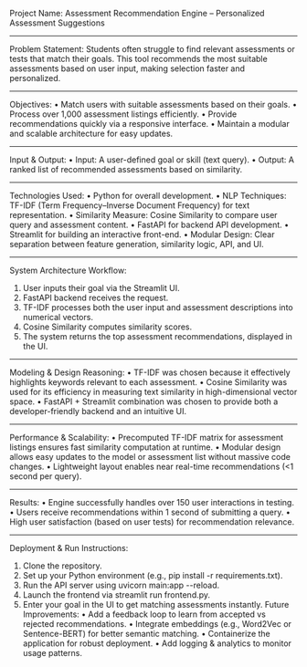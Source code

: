 Project Name: Assessment Recommendation Engine – Personalized Assessment Suggestions
________________________________________
Problem Statement:
Students often struggle to find relevant assessments or tests that match their goals. This tool recommends the most suitable assessments based on user input, making selection faster and personalized.
________________________________________
Objectives:
•	Match users with suitable assessments based on their goals.
•	Process over 1,000 assessment listings efficiently.
•	Provide recommendations quickly via a responsive interface.
•	Maintain a modular and scalable architecture for easy updates.
________________________________________
Input & Output:
•	Input: A user-defined goal or skill (text query).
•	Output: A ranked list of recommended assessments based on similarity.
________________________________________
Technologies Used:
•	Python for overall development.
•	NLP Techniques: TF-IDF (Term Frequency–Inverse Document Frequency) for text representation.
•	Similarity Measure: Cosine Similarity to compare user query and assessment content.
•	FastAPI for backend API development.
•	Streamlit for building an interactive front-end.
•	Modular Design: Clear separation between feature generation, similarity logic, API, and UI.
________________________________________
System Architecture Workflow:
1.	User inputs their goal via the Streamlit UI.
2.	FastAPI backend receives the request.
3.	TF-IDF processes both the user input and assessment descriptions into numerical vectors.
4.	Cosine Similarity computes similarity scores.
5.	The system returns the top assessment recommendations, displayed in the UI.
________________________________________
Modeling & Design Reasoning:
•	TF-IDF was chosen because it effectively highlights keywords relevant to each assessment.
•	Cosine Similarity was used for its efficiency in measuring text similarity in high-dimensional vector space.
•	FastAPI + Streamlit combination was chosen to provide both a developer-friendly backend and an intuitive UI.
________________________________________
Performance & Scalability:
•	Precomputed TF-IDF matrix for assessment listings ensures fast similarity computation at runtime.
•	Modular design allows easy updates to the model or assessment list without massive code changes.
•	Lightweight layout enables near real-time recommendations (<1 second per query).
________________________________________
Results:
•	Engine successfully handles over 150 user interactions in testing.
•	Users receive recommendations within 1 second of submitting a query.
•	High user satisfaction (based on user tests) for recommendation relevance.
________________________________________
Deployment & Run Instructions:
1.	Clone the repository.
2.	Set up your Python environment (e.g., pip install -r requirements.txt).
3.	Run the API server using uvicorn main:app --reload.
4.	Launch the frontend via streamlit run frontend.py.
5.	Enter your goal in the UI to get matching assessments instantly.
Future Improvements:
•	Add a feedback loop to learn from accepted vs rejected recommendations.
•	Integrate embeddings (e.g., Word2Vec or Sentence-BERT) for better semantic matching.
•	Containerize the application for robust deployment.
•	Add logging & analytics to monitor usage patterns.
